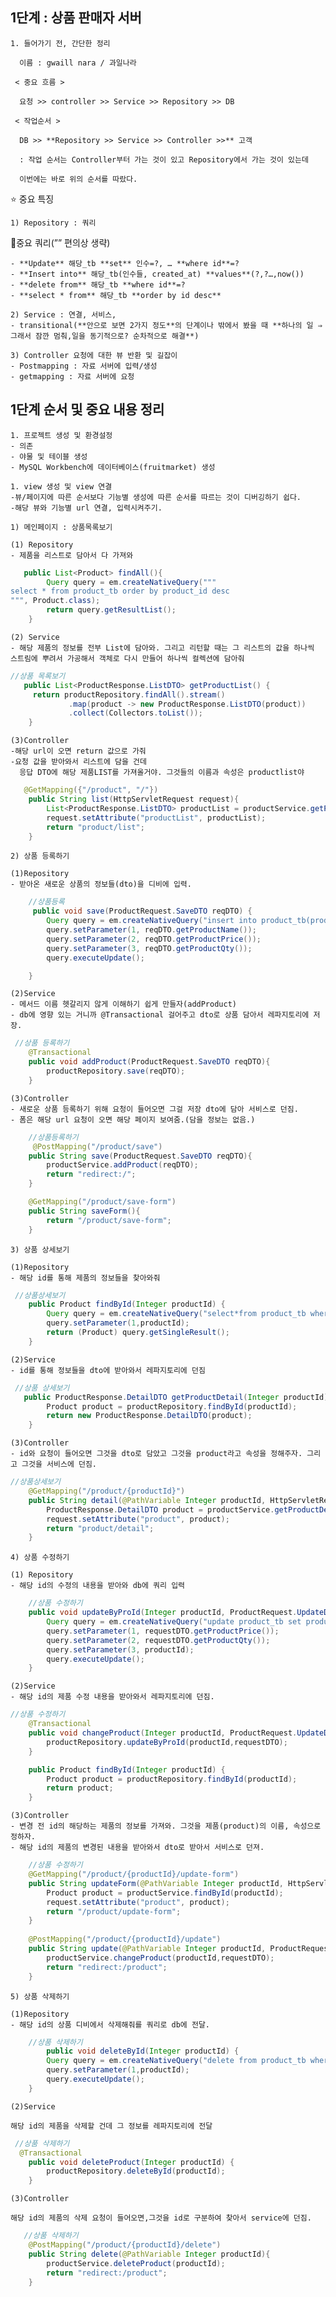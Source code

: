 ## 1단계 : 상품 판매자 서버

    1. 들어가기 전, 간단한 정리

      이름 : gwaill nara / 과일나라

     < 중요 흐름 >

      요청 >> controller >> Service >> Repository >> DB

     < 작업순서 >

      DB >> **Repository >> Service >> Controller >>** 고객

      : 작업 순서는 Controller부터 가는 것이 있고 Repository에서 가는 것이 있는데
 
      이번에는 바로 위의 순서를 따랐다.

⭐ 중요 특징

    1) Repository : 쿼리

💫중요 쿼리(”” 편의상 생략)

    - **Update** 해당_tb **set** 인수=?, … **where id**=?
    - **Insert into** 해당_tb(인수들, created_at) **values**(?,?…,now())
    - **delete from** 해당_tb **where id**=?
    - **select * from** 해당_tb **order by id desc**

    2) Service : 연결, 서비스,
    - transitional(**안으로 보면 2가지 정도**의 단계이나 밖에서 봤을 때 **하나의 일 ⇒ 그래서 잠깐 멈춰,일을 동기적으로? 순차적으로 해결**)

    3) Controller 요청에 대한 뷰 반환 및 길잡이
    - Postmapping : 자료 서버에 입력/생성
    - getmapping : 자료 서버에 요청

## 1단계 순서 및 중요 내용 정리

    1. 프로젝트 생성 및 환경설정
    - 의존
    - 야물 및 테이블 생성
    - MySQL Workbench에 데이터베이스(fruitmarket) 생성

    1. view 생성 및 view 연결
    -뷰/페이지에 따른 순서보다 기능별 생성에 따른 순서를 따르는 것이 디버깅하기 쉽다.
    -해당 뷰와 기능별 url 연결, 입력시켜주기.

    1) 메인페이지 : 상품목록보기

    (1) Repository
    - 제품을 리스트로 담아서 다 가져와

```java
   public List<Product> findAll(){
        Query query = em.createNativeQuery("""
select * from product_tb order by product_id desc
""", Product.class);
        return query.getResultList();
    }
```

    (2) Service
    - 해당 제품의 정보를 전부 List에 담아와. 그리고 리턴할 때는 그 리스트의 값을 하나씩 스트림에 뿌려서 가공해서 객체로 다시 만들어 하나씩 컬렉션에 담아줘

```java
//상품 목록보기
   public List<ProductResponse.ListDTO> getProductList() {
     return productRepository.findAll().stream()
             .map(product -> new ProductResponse.ListDTO(product))
             .collect(Collectors.toList());
    }
```

    (3)Controller
    -해당 url이 오면 return 값으로 가줘
    -요청 값을 받아와서 리스트에 담을 건데
      응답 DTO에 해당 제품LIST를 가져올거야. 그것들의 이름과 속성은 productlist야

```java
   @GetMapping({"/product", "/"})
    public String list(HttpServletRequest request){
        List<ProductResponse.ListDTO> productList = productService.getProductList();
        request.setAttribute("productList", productList);
        return "product/list";
    }
```

    2) 상품 등록하기

    (1)Repository
    - 받아온 새로운 상품의 정보들(dto)을 디비에 입력.

```java
    //상품등록
     public void save(ProductRequest.SaveDTO reqDTO) {
        Query query = em.createNativeQuery("insert into product_tb(product_name, product_price, product_qty, created_at) values (?,?,?,now())");
        query.setParameter(1, reqDTO.getProductName());
        query.setParameter(2, reqDTO.getProductPrice());
        query.setParameter(3, reqDTO.getProductQty());
        query.executeUpdate();

    }
```

    (2)Service
    - 메서드 이름 헷갈리지 않게 이해하기 쉽게 만들자(addProduct)
    - db에 영향 있는 거니까 @Transactional 걸어주고 dto로 상품 담아서 레파지토리에 저장.

```java
 //상품 등록하기
    @Transactional
    public void addProduct(ProductRequest.SaveDTO reqDTO){
        productRepository.save(reqDTO);
    }

```

    (3)Controller
    - 새로운 상품 등록하기 위해 요청이 들어오면 그걸 저장 dto에 담아 서비스로 던짐.
    - 폼은 해당 url 요청이 오면 해당 페이지 보여줌.(담을 정보는 없음.)

```java
    //상품등록하기
     @PostMapping("/product/save")
    public String save(ProductRequest.SaveDTO reqDTO){
        productService.addProduct(reqDTO);
        return "redirect:/";
    }

    @GetMapping("/product/save-form")
    public String saveForm(){
        return "/product/save-form";
    }
```

    3) 상품 상세보기

    (1)Repository
    - 해당 id를 통해 제품의 정보들을 찾아와줘

```java
 //상품상세보기
    public Product findById(Integer productId) {
        Query query = em.createNativeQuery("select*from product_tb where product_id=?",Product.class);
        query.setParameter(1,productId);
        return (Product) query.getSingleResult();
    }

```

    (2)Service
    - id를 통해 정보들을 dto에 받아와서 레파지토리에 던짐

```java
 //상품 상세보기
   public ProductResponse.DetailDTO getProductDetail(Integer productId){
        Product product = productRepository.findById(productId);
        return new ProductResponse.DetailDTO(product);
    }
```

    (3)Controller
    - id와 요청이 들어오면 그것을 dto로 담았고 그것을 product라고 속성을 정해주자. 그리고 그것을 서비스에 던짐.

```java
//상품상세보기
    @GetMapping("/product/{productId}")
    public String detail(@PathVariable Integer productId, HttpServletRequest request){
        ProductResponse.DetailDTO product = productService.getProductDetail(productId);
        request.setAttribute("product", product);
        return "product/detail";
    }
```

    4) 상품 수정하기

    (1) Repository
    - 해당 id의 수정의 내용을 받아와 db에 쿼리 입력

```java
    //상품 수정하기
    public void updateByProId(Integer productId, ProductRequest.UpdateDTO requestDTO) {
        Query query = em.createNativeQuery("update product_tb set product_price=?, product_qty=? where product_id=?");
        query.setParameter(1, requestDTO.getProductPrice());
        query.setParameter(2, requestDTO.getProductQty());
        query.setParameter(3, productId);
        query.executeUpdate();
    }
```

    (2)Service
    - 해당 id의 제품 수정 내용을 받아와서 레파지토리에 던짐.

```java
//상품 수정하기
    @Transactional
    public void changeProduct(Integer productId, ProductRequest.UpdateDTO requestDTO) {
        productRepository.updateByProId(productId,requestDTO);
    }

    public Product findById(Integer productId) {
        Product product = productRepository.findById(productId);
        return product;
    }
```

    (3)Controller
    - 변경 전 id의 해당하는 제품의 정보를 가져와. 그것을 제품(product)의 이름, 속성으로 정하자.
    - 해당 id의 제품의 변경된 내용을 받아와서 dto로 받아서 서비스로 던져.

```java
    //상품 수정하기
    @GetMapping("/product/{productId}/update-form")
    public String updateForm(@PathVariable Integer productId, HttpServletRequest request){
        Product product = productService.findById(productId);
        request.setAttribute("product", product);
        return "/product/update-form";
    }
    
    @PostMapping("/product/{productId}/update")
    public String update(@PathVariable Integer productId, ProductRequest.UpdateDTO requestDTO){
        productService.changeProduct(productId,requestDTO);
        return "redirect:/product";
    }

```

    5) 상품 삭제하기

    (1)Repository
    - 해당 id의 상품 디비에서 삭제해줘를 쿼리로 db에 전달. 

```java
    //상품 삭제하기
        public void deleteById(Integer productId) {
        Query query = em.createNativeQuery("delete from product_tb where product_id=?");
        query.setParameter(1,productId);
        query.executeUpdate();
    }
```

    (2)Service

    해당 id의 제품을 삭제할 건데 그 정보를 레파지토리에 전달

```java
 //상품 삭제하기
  @Transactional
    public void deleteProduct(Integer productId) {
        productRepository.deleteById(productId);
    }
```

    (3)Controller

    해당 id의 제품의 삭제 요청이 들어오면,그것을 id로 구분하여 찾아서 service에 던짐.

```java
   //상품 삭제하기
    @PostMapping("/product/{productId}/delete")
    public String delete(@PathVariable Integer productId){
        productService.deleteProduct(productId);
        return "redirect:/product";
    }
```
